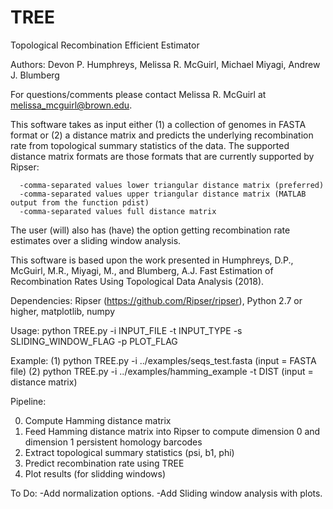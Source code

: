 # TREE
Topological Recombination Efficient Estimator 

Authors: Devon P. Humphreys, Melissa R. McGuirl, Michael Miyagi, Andrew J. Blumberg

For questions/comments please contact Melissa R. McGuirl at melissa_mcguirl@brown.edu.

This software takes as input either (1) a collection of genomes in FASTA format or (2) a distance matrix and predicts the underlying recombination rate from topological summary statistics of the data. The supported distance matrix formats are those formats that are currently supported by Ripser:

      -comma-separated values lower triangular distance matrix (preferred)
      -comma-separated values upper triangular distance matrix (MATLAB output from the function pdist)
      -comma-separated values full distance matrix

The user (will) also has (have) the option getting recombination rate estimates over a sliding window analysis. 

This software is based upon the work presented in Humphreys, D.P., McGuirl, M.R., Miyagi, M., and Blumberg, A.J. Fast Estimation of Recombination Rates Using Topological Data Analysis (2018). 

Dependencies: Ripser (https://github.com/Ripser/ripser), Python 2.7 or higher, matplotlib, numpy

Usage: python TREE.py -i INPUT_FILE -t INPUT_TYPE -s SLIDING_WINDOW_FLAG -p PLOT_FLAG

Example: (1) python TREE.py -i ../examples/seqs_test.fasta (input = FASTA file)
         (2) python TREE.py -i ../examples/hamming_example -t DIST (input = distance matrix)

Pipeline:

0) Compute Hamming distance matrix
1) Feed Hamming distance matrix into Ripser to compute dimension 0 and dimension 1 persistent homology barcodes
2) Extract topological summary statistics (psi, b1, phi)
3) Predict recombination rate using TREE 
4) Plot results (for slidding windows)


To Do:
-Add normalization options.
-Add Sliding window analysis with plots.
